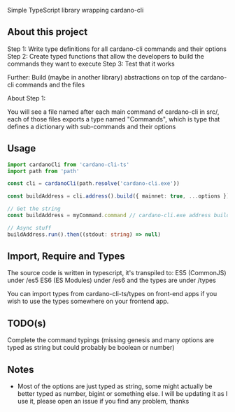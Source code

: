 Simple TypeScript library wrapping cardano-cli

## About this project

Step 1: Write type definitions for all cardano-cli commands and their options
Step 2: Create typed functions that allow the developers to build the commands they want to execute
Step 3: Test that it works

Further: Build (maybe in another library) abstractions on top of the cardano-cli commands and the files

About Step 1:

You will see a file named after each main command of cardano-cli in src/, each of those files exports a type named "Commands", which is type that defines a dictionary with sub-commands and their options

## Usage

```typescript
import cardanoCli from 'cardano-cli-ts'
import path from 'path'

const cli = cardanoCli(path.resolve('cardano-cli.exe'))

const buildAddress = cli.address().build({ mainnet: true, ...options })

// Get the string
const buildAddress = myCommand.command // cardano-cli.exe address build --mainnet --other-options...

// Async stuff
buildAddress.run().then((stdout: string) => null)
```

## Import, Require and Types

The source code is written in typescript, it's transpiled to:
ES5 (CommonJS) under /es5
ES6 (ES Modules) under /es6
and the types are under /types

You can import types from cardano-cli-ts/types on front-end apps if you wish to use the types somewhere on your frontend app.

## TODO(s)

Complete the command typings (missing genesis and many options are typed as string but could probably be boolean or number)

## Notes

-   Most of the options are just typed as string, some might actually be better typed as number, bigint or something else. I will be updating it as I use it, please open an issue if you find any problem, thanks
